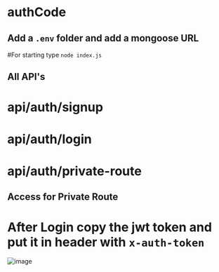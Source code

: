 # authCode

## Add a <code>.env</code> folder and add a mongoose URL

#For starting type <code>node index.js</code>

## All API's
# api/auth/signup
# api/auth/login
# api/auth/private-route

## Access for Private Route
# After Login copy the jwt token and put it in header with <code>x-auth-token</code>
![image](https://github.com/user-attachments/assets/bd172bad-abff-4cfc-a786-3209cc5d0c02)
